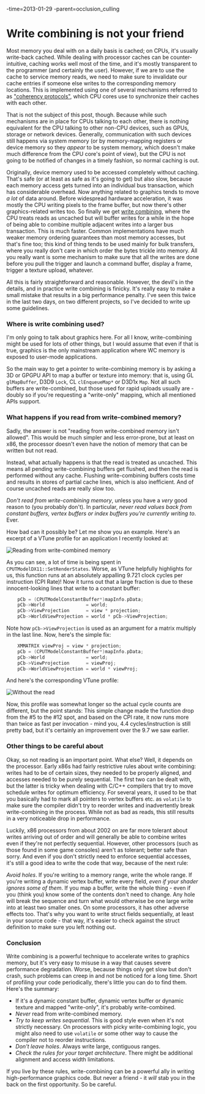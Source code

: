 -time=2013-01-29
-parent=occlusion_culling
# Write combining is not your friend

Most memory you deal with on a daily basis is cached; on CPUs, it's usually
write-back cached. While dealing with processor caches can be
counter-intuitive, caching works well most of the time, and it's mostly
transparent to the programmer (and certainly the user). However, if we are to
use the cache to service memory reads, we need to make sure to invalidate our
cache entries if someone else writes to the corresponding memory locations.
This is implemented using one of several mechanisms referred to as <a
href="http://en.wikipedia.org/wiki/Cache_coherence#Coherency_protocol">"coherency
protocols"</a>, which CPU cores use to synchronize their caches with each
other.

That is not the subject of this post, though. Because while such mechanisms are
in place for CPUs talking to each other, there is nothing equivalent for the
CPU talking to other non-CPU devices, such as GPUs, storage or network devices.
Generally, communication with such devices still happens via system memory (or
by memory-mapping registers or device memory so they *appear* to be
system memory, which doesn't make much difference from the CPU core's point of
view), but the CPU is not going to be notified of changes in a timely fashion,
so normal caching is out.

Originally, device memory used to be accessed completely without caching.
That's safe (or at least as safe as it's going to get) but also slow, because
each memory access gets turned into an individual bus transaction, which has
considerable overhead. Now anything related to graphics tends to move *a
lot* of data around. Before widespread hardware acceleration, it was mostly
the CPU writing pixels to the frame buffer, but now there's other
graphics-related writes too. So finally we get <a
href="http://en.wikipedia.org/wiki/Write-combining">write combining</a>, where
the CPU treats reads as uncached but will buffer writes for a while in the hope
of being able to combine multiple adjacent writes into a larger bus
transaction. This is much faster. Common implementations have much weaker
memory ordering guarantees than most memory accesses, but that's fine too; this
kind of thing tends to be used mainly for bulk transfers, where you really
don't care in which order the bytes trickle into memory. All you really want is
some mechanism to make sure that all the writes are done before you pull the
trigger and launch a command buffer, display a frame, trigger a texture upload,
whatever.

All this is fairly straightforward and reasonable. However, the devil's in the
details, and in practice write combining is finicky. It's really easy to make a
small mistake that results in a big performance penalty. I've seen this twice
in the last two days, on two different projects, so I've decided to write up
some guidelines.

### Where is write combining used?

I'm only going to talk about graphics here. For all I know, write-combining
might be used for lots of other things, but I would assume that even if that is
true, graphics is the only mainstream application where WC memory is exposed to
user-mode applications.

So the main way to get a pointer to write-combining memory is by asking a 3D or
GPGPU API to map a buffer or texture into memory: that is, using GL
`glMapBuffer`, D3D9 `Lock`, CL `clEnqueueMap*` or D3D1x `Map`. Not all such
buffers are write-combined, but those used for rapid uploads usually are -
doubly so if you're requesting a "write-only" mapping, which all mentioned APIs
support.

### What happens if you read from write-combined memory?

Sadly, the answer is not "reading from write-combined memory isn't allowed".
This would be much simpler and less error-prone, but at least on x86, the
processor doesn't even have the notion of memory that can be written but not
read.

Instead, what actually happens is that the read is treated as uncached. This
means all pending write-combining buffers get flushed, and then the read is
performed without any cache. Flushing write-combining buffers costs time and
results in stores of partial cache lines, which is also inefficient. And of
course uncached reads are really slow too.

*Don't read from write-combining memory*, unless you have a *very*
good reason to (you probably don't). In particular, *never read values back
from constant buffers, vertex buffers or index buffers you're currently writing
to*. Ever.

How bad can it possibly be? Let me show you an example. Here's an excerpt of a
VTune profile for an application I recently looked at:

![Reading from write-combined memory](wc_slow.png)

As you can see, a lot of time is being spent in
`CPUTModelDX11::SetRenderStates`. Worse, as VTune helpfully
highlights for us, this function runs at an absolutely appalling 9.721 clock
cycles per instruction (CPI Rate)! Now it turns out that a large fraction is
due to these innocent-looking lines that write to a constant buffer:

```cpp
    pCb = (CPUTModelConstantBuffer*)mapInfo.pData;
    pCb->World               = world;
    pCb->ViewProjection      = view * projection;
    pCb->WorldViewProjection = world * pCb->ViewProjection;
```

Note how `pCb->ViewProjection` is used as an argument for a matrix multiply in the last line. Now, here's the simple fix:

```cpp
    XMMATRIX viewProj = view * projection;
    pCb = (CPUTModelConstantBuffer*)mapInfo.pData;
    pCb->World               = world;
    pCb->ViewProjection      = viewProj;
    pCb->WorldViewProjection = world * viewProj;
```

And here's the corresponding VTune profile:

![Without the read](wc_faster.png)

Now, this profile was somewhat longer so the actual cycle counts are different,
but the point stands: This simple change made the function drop from the #5 to
the #12 spot, and based on the CPI rate, it now runs more than twice as fast
per invocation - mind you, 4.4 cycles/instruction is still pretty bad, but it's
certainly an improvement over the 9.7 we saw earlier.

### Other things to be careful about

Okay, so not reading is an important point. What else? Well, it depends on the
processor. Early x86s had fairly restrictive rules about write combining:
writes had to be of certain sizes, they needed to be properly aligned, and
accesses needed to be purely sequential. The first two can be dealt with, but
the latter is tricky when dealing with C/C++ compilers that try to move
schedule writes for optimum efficiency. For several years, it used to be that
you basically had to mark all pointers to vertex buffers etc. as
`volatile` to make sure the compiler didn't try to reorder writes
and inadvertently break write-combining in the process. While not as bad as
reads, this still results in a very noticeable drop in performance.

Luckily, x86 processors from about 2002 on are far more tolerant about writes
arriving out of order and will generally be able to combine writes even if
they're not perfectly sequential. However, other processors (such as those
found in some game consoles) aren't as tolerant; better safe than sorry. And
even if you don't strictly need to enforce sequential accesses, it's still a
good idea to write the code that way, because of the next rule:

*Avoid holes*. If you're writing to a memory range, write the whole range.
If you're writing a dynamic vertex buffer, write every field, *even if your
shader ignores some of them*. If you map a buffer, write the whole thing -
even if you (think you) know some of the contents don't need to change. Any
hole will break the sequence and turn what would otherwise be one large write
into at least two smaller ones. On some processors, it has other adverse
effects too. That's why you want to write struct fields sequentially, at least
in your source code - that way, it's easier to check against the struct
definition to make sure you left nothing out.

### Conclusion

Write combining is a powerful technique to accelerate writes to graphics
memory, but it's very easy to misuse in a way that causes severe performance
degradation. Worse, because things only get slow but don't crash, such problems
can creep in and not be noticed for a long time. Short of profiling your code
periodically, there's little you can do to find them. Here's the summary:

* If it's a dynamic constant buffer, dynamic vertex buffer or dynamic texture
  and mapped "write-only", it's probably write-combined.
* *Never* read from write-combined memory.
* *Try to keep writes sequential*. This is good style even when it's not
  strictly necessary. On processors with picky write-combining logic, you might
  also need to use `volatile` or some other way to cause the compiler
  not to reorder instructions.
* *Don't leave holes*. Always write large, contiguous ranges.
* *Check the rules for your target architecture*. There might be additional alignment and access width limitations.

If you live by these rules, write-combining can be a powerful ally in writing
high-performance graphics code. But never a friend - it *will* stab you
in the back on the first opportunity. So be careful.

